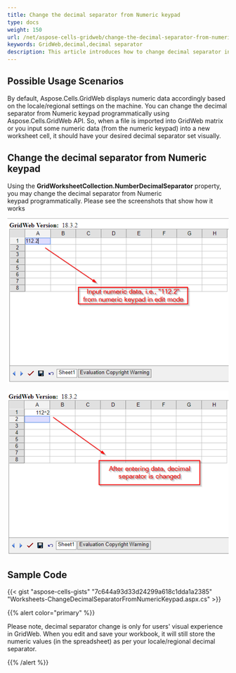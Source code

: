 ```yaml
---
title: Change the decimal separator from Numeric keypad
type: docs
weight: 150
url: /net/aspose-cells-gridweb/change-the-decimal-separator-from-numeric-keypad/
keywords: GridWeb,decimal,decimal separator
description: This article introduces how to change decimal separator in GridWeb.
---
```


## **Possible Usage Scenarios**
By default, Aspose.Cells.GridWeb displays numeric data accordingly based on the locale/regional settings on the machine. You can change the decimal separator from Numeric keypad programmatically using Aspose.Cells.GridWeb API. So, when a file is imported into GridWeb matrix or you input some numeric data (from the numeric keypad) into a new worksheet cell, it should have your desired decimal separator set visually. 
## **Change the decimal separator from Numeric keypad**
Using the **GridWorksheetCollection.NumberDecimalSeparator** property, you may change the decimal separator from Numeric keypad programmatically. Please see the screenshots that show how it works

![todo:image_alt_text](change-the-decimal-separator-from-numeric-keypad_1.png)

![todo:image_alt_text](change-the-decimal-separator-from-numeric-keypad_2.png)
## **Sample Code**
{{< gist "aspose-cells-gists" "7c644a93d33d24299a618c1dda1a2385" "Worksheets-ChangeDecimalSeparatorFromNumericKeypad.aspx.cs" >}}

{{% alert color="primary" %}} 

Please note, decimal separator change is only for users' visual experience in GridWeb. When you edit and save your workbook, it will still store the numeric values (in the spreadsheet) as per your locale/regional decimal separator.

{{% /alert %}}
